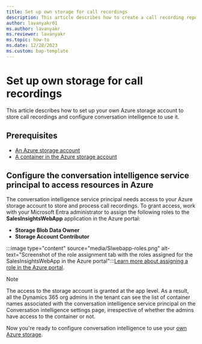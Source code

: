 ```yaml
---
title: Set up own storage for call recordings
description: This article describes how to create a call recording repository in Azure storage for storing your Teams recordings.
author: lavanyakr01
ms.author: lavanyakr
ms.reviewer: lavanyakr 
ms.topic: how-to 
ms.date: 12/28/2023
ms.custom: bap-template
---
```


# Set up own storage for call recordings

This article describes how to set up your own Azure storage account to store call recordings and configure conversation intelligence to use it.

## Prerequisites

- [An Azure storage account](/azure/storage/common/storage-account-create?tabs=azure-portal) 
- [A container in the Azure storage account](/azure/storage/blobs/blob-containers-portal) 

##  Configure the conversation intelligence service principal to access resources in Azure

The conversation intelligence service principal needs access to your Azure storage account to store and process call recordings. To grant access, work with your Microsoft Entra administrator to assign the following roles to the **SalesInsightsWebApp** application in the Azure portal:

- **Storage Blob Data Owner**
- **Storage Account Contributor**

:::image type="content" source="media/SIwebapp-roles.png" alt-text="Screenshot of the role assignment tab with the roles assigned for the SalesInsightsWebApp in the Azure portal":::[Learn more about assigning a role in the Azure portal](/entra/identity-platform/howto-create-service-principal-portal#assign-a-role-to-the-application).

> [!NOTE]
> The access to the storage account is granted at the app level. As a result, all the Dynamics 365 org admins in the tenant can see the list of container names associated with the conversation intelligence service principal on the Conversation intelligence settings page, irrespective of whether the admins have access to the container or not.

Now you're ready to configure conversation intelligence to use your [own Azure storage](fre-setup-ci-sales-app.md#configure-conversation-intelligence-settings).  
